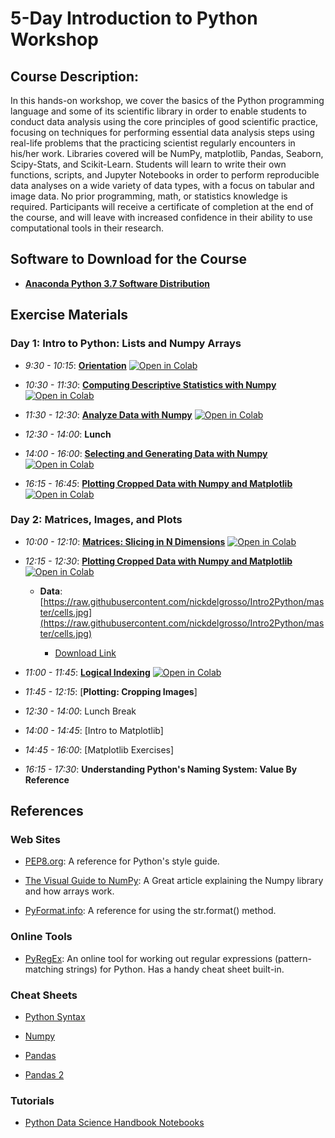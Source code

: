 # 5-Day Introduction to Python Workshop

## Course Description:

In this hands-on workshop, we cover the basics of the Python programming language and some of its scientific library in order to enable students to conduct data analysis using the core principles of good scientific practice, focusing on techniques for performing essential data analysis steps using real-life problems that the practicing scientist regularly encounters in his/her work. Libraries covered will be NumPy, matplotlib, Pandas, Seaborn, Scipy-Stats, and Scikit-Learn.  Students will learn to write their own functions, scripts, and Jupyter Notebooks in order to perform reproducible data analyses on a wide variety of data types, with a focus on tabular and image data. No prior programming, math, or statistics knowledge is required.  Participants will receive a certificate of completion at the end of the course, and will leave with increased confidence  in their ability to use computational tools in their research.

## Software to Download for the Course

  - [**Anaconda Python 3.7 Software Distribution**](https://www.anaconda.com/products/individual)

## Exercise Materials

### Day 1: Intro to Python: Lists and Numpy Arrays

  - *9:30 - 10:15*: [**Orientation**]( https://minhaskamal.github.io/DownGit/#/home?url=https://github.com/nickdelgrosso/Intro2Python/blob/master/1%20Intro%20Exercises.ipynb) [![Open in Colab](https://colab.research.google.com/assets/colab-badge.svg)](https://colab.research.google.com/github/nickdelgrosso/Intro2Python/blob/master/1%20Intro%20Exercises.ipynb)    
  
  - *10:30 - 11:30*: [**Computing Descriptive Statistics with Numpy**](https://minhaskamal.github.io/DownGit/#/home?url=https://github.com/nickdelgrosso/Intro2Python/blob/master/2%20Numpy%20Stats.ipynb) [![Open in Colab](https://colab.research.google.com/assets/colab-badge.svg)](https://colab.research.google.com/github/nickdelgrosso/Intro2Python/blob/master/2%20Numpy%20Stats.ipynb)
  
  - *11:30 - 12:30*: [**Analyze Data with Numpy**](https://minhaskamal.github.io/DownGit/#/home?url=https://github.com/nickdelgrosso/Intro2Python/blob/main/3%20Numpy%20Stats%20Exercise.ipynb) [![Open in Colab](https://colab.research.google.com/assets/colab-badge.svg)](https://colab.research.google.com/github/nickdelgrosso/Intro2Python/blob/master/3%20Numpy%20Stats%20%Exercise.ipynb)
  
  - *12:30 - 14:00*: **Lunch**
    
  - *14:00 - 16:00*: [**Selecting and Generating Data with Numpy**](https://minhaskamal.github.io/DownGit/#/home?url=https://github.com/nickdelgrosso/Intro2Python/blob/master/5%20Matrices.ipynb) [![Open in Colab](https://colab.research.google.com/assets/colab-badge.svg)](https://colab.research.google.com/github/nickdelgrosso/Intro2Python/blob/master/5%20Matrices.ipynb)
  
  - *16:15 - 16:45*: [**Plotting Cropped Data with Numpy and Matplotlib**](https://minhaskamal.github.io/DownGit/#/home?url=https://github.com/nickdelgrosso/Intro2Python/blob/master/6%20Indexing%20Exercise.ipynb) [![Open in Colab](https://colab.research.google.com/assets/colab-badge.svg)](https://colab.research.google.com/github/nickdelgrosso/Intro2Python/blob/master/6%20Indexing%20Exercise.ipynb)
      
      
### Day 2: Matrices, Images, and Plots

  - *10:00 - 12:10*: [**Matrices: Slicing in N Dimensions**]( https://minhaskamal.github.io/DownGit/#/home?url=https://github.com/nickdelgrosso/Intro2Python/blob/master/7%20Matrices.ipynb) [![Open in Colab](https://colab.research.google.com/assets/colab-badge.svg)](https://colab.research.google.com/github/nickdelgrosso/Intro2Python/blob/master/7%20Matrices.ipynb)  
  
  - *12:15 - 12:30*: [**Plotting Cropped Data with Numpy and Matplotlib**](https://minhaskamal.github.io/DownGit/#/home?url=https://github.com/nickdelgrosso/Intro2Python/blob/master/6%20Indexing%20Exercise.ipynb) [![Open in Colab](https://colab.research.google.com/assets/colab-badge.svg)](https://colab.research.google.com/github/nickdelgrosso/Intro2Python/blob/master/6%20Indexing%20Exercise.ipynb)
    
    - **Data**: [https://raw.githubusercontent.com/nickdelgrosso/Intro2Python/master/cells.jpg](https://raw.githubusercontent.com/nickdelgrosso/Intro2Python/master/cells.jpg)
    
      - [Download Link](https://minhaskamal.github.io/DownGit/#/home?url=https://github.com/nickdelgrosso/Intro2Python/blob/master/cells.jpg)
    
  
  
  - *11:00 - 11:45*: [**Logical Indexing**](
https://minhaskamal.github.io/DownGit/#/home?url=https://github.com/nickdelgrosso/Intro2Python/blob/master/8%20LogicalIndexing.ipynb) [![Open in Colab](https://colab.research.google.com/assets/colab-badge.svg)](https://colab.research.google.com/github/nickdelgrosso/Intro2Python/blob/master/8%20LogicalIndexing.ipynb)  

  
  
  - *11:45 - 12:15*: [**Plotting: Cropping Images**]
<!--   ( https://minhaskamal.github.io/DownGit/#/home?url=https://github.com/nickdelgrosso/Intro2Python/blob/master/9%20Indexing%20Exercise.ipynb) [![Open in Colab](https://colab.research.google.com/assets/colab-badge.svg)](https://colab.research.google.com/github/nickdelgrosso/Intro2Python/blob/master/9%20Indexing%20Exercise.ipynb)   -->
<!--   
    - **Data**: [https://raw.githubusercontent.com/nickdelgrosso/Intro2Python/master/cells.jpg](https://raw.githubusercontent.com/nickdelgrosso/Intro2Python/master/cells.jpg)
    
      - [Download Link](https://minhaskamal.github.io/DownGit/#/home?url=https://github.com/nickdelgrosso/Intro2Python/blob/master/cells.jpg)
     -->
    
  - *12:30 - 14:00*: Lunch Break
    
  - *14:00 - 14:45*: [Intro to Matplotlib]
<!--   (
https://minhaskamal.github.io/DownGit/#/home?url=https://github.com/nickdelgrosso/Intro2Python/blob/master/10%20Matplotlib%20Interfaces.ipynb) [![Open in Colab](https://colab.research.google.com/assets/colab-badge.svg)](https://colab.research.google.com/github/nickdelgrosso/Intro2Python/blob/master/10%20Matplotlib%20Interfaces.ipynb)   -->
    
  - *14:45 - 16:00*: [Matplotlib Exercises]
<!--   (
https://minhaskamal.github.io/DownGit/#/home?url=https://github.com/nickdelgrosso/Intro2Python/blob/master/11%20MatplotlibPlotting.ipynb) [![Open in Colab](https://colab.research.google.com/assets/colab-badge.svg)](https://colab.research.google.com/github/nickdelgrosso/Intro2Python/blob/master/11%20MatplotlibPlotting.ipynb)  -->
    
  - *16:15 - 17:30*: **Understanding Python's Naming System: Value By Reference**
  
      
## References


### Web Sites

  - [PEP8.org](https://pep8.org/): A reference for Python's style guide.

  - [The Visual Guide to NumPy](https://betterprogramming.pub/numpy-illustrated-the-visual-guide-to-numpy-3b1d4976de1d): A Great article explaining the Numpy library and how arrays work.
  
  - [PyFormat.info](https://pyformat.info/): A reference for using the str.format() method.
  
  
### Online Tools 

  - [PyRegEx](http://www.pyregex.com/): An online tool for working out regular expressions (pattern-matching strings) for Python.  Has a handy cheat sheet built-in.
  

### Cheat Sheets

  - [Python Syntax](https://www.dropbox.com/s/t88cxclq7ylewdl/2_Python_for_Data_Science_Basic.pdf?dl=0)
  
  - [Numpy](https://www.dropbox.com/s/ywyzqmlmdto7c5v/3_Tutorial_Numpy_Python.pdf?dl=0)
  
  - [Pandas](https://www.dropbox.com/s/fq3gwvl820jj1bi/4_Tutorial_Pandas_basics_Python.pdf?dl=0)
  
  - [Pandas 2](https://www.dropbox.com/s/hmme0dfox13lgxm/5_Data_Manipulation_Pandas_Python.pdf?dl=0)
  
  
### Tutorials

  - [Python Data Science Handbook Notebooks](https://github.com/jakevdp/PythonDataScienceHandbook)